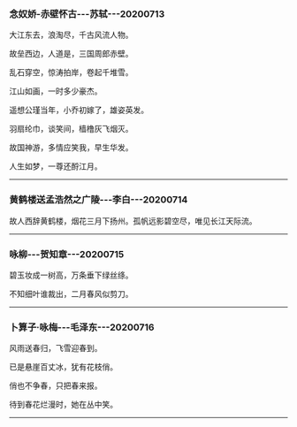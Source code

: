 ### 念奴娇-赤壁怀古---苏轼---20200713

大江东去，浪淘尽，千古风流人物。

故垒西边，人道是，三国周郎赤壁。

乱石穿空，惊涛拍岸，卷起千堆雪。

江山如画，一时多少豪杰。

遥想公瑾当年，小乔初嫁了，雄姿英发。

羽扇纶巾，谈笑间，樯橹灰飞烟灭。

故国神游，多情应笑我，早生华发。

人生如梦，一尊还酹江月。

------

### 黄鹤楼送孟浩然之广陵---李白---20200714

故人西辞黄鹤楼，烟花三月下扬州。孤帆远影碧空尽，唯见长江天际流。

------

### 咏柳---贺知章---20200715

碧玉妆成一树高，万条垂下绿丝绦。

不知细叶谁裁出，二月春风似剪刀。

------

### 卜算子·咏梅---毛泽东---20200716

风雨送春归，飞雪迎春到。

已是悬崖百丈冰，犹有花枝俏。

俏也不争春，只把春来报。

待到春花烂漫时，她在丛中笑。

------

